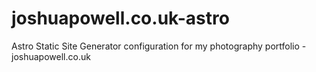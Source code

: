 # joshuapowell.co.uk-astro

Astro Static Site Generator configuration for my photography portfolio - joshuapowell.co.uk
